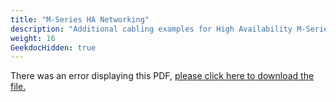 ```yaml
---
title: "M-Series HA Networking"
description: "Additional cabling examples for High Availability M-Series systems."
weight: 16
GeekdocHidden: true
---
```


<object data="https://www.truenas.com/docs/files/MSeriesHANetworking1.0.pdf" type="application/pdf" width="95%" height="1000">
  There was an error displaying this PDF, <a href="https://www.truenas.com/docs/files/MSeriesHANetworking1.0.pdf">please click here to download the file.</a>
</object>
